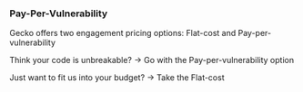 


### Pay-Per-Vulnerability

Gecko offers two engagement pricing options: Flat-cost and Pay-per-vulnerability

Think your code is unbreakable?
→ Go with the Pay-per-vulnerability option

Just want to fit us into your budget?
→ Take the Flat-cost
